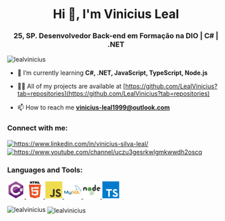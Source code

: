 <h1 align="center">Hi 👋, I'm Vinicius Leal</h1>
<h3 align="center">25, SP. Desenvolvedor Back-end em Formação na DIO | C# | .NET</h3>

<p align="left"> <img src="https://komarev.com/ghpvc/?username=lealvinicius&label=Profile%20views&color=0e75b6&style=flat" alt="lealvinicius" /> </p>

- 🌱 I’m currently learning **C#, .NET, JavaScript, TypeScript, Node.js**

- 👨‍💻 All of my projects are available at [https://github.com/LealVinicius?tab=repositories](https://github.com/LealVinicius?tab=repositories)

- 📫 How to reach me **vinicius-leal1999@outlook.com**

<h3 align="left">Connect with me:</h3>
<p align="left">
<a href="https://linkedin.com/in/https://www.linkedin.com/in/vinicius-silva-leal/" target="blank"><img align="center" src="https://raw.githubusercontent.com/rahuldkjain/github-profile-readme-generator/master/src/images/icons/Social/linked-in-alt.svg" alt="https://www.linkedin.com/in/vinicius-silva-leal/" height="30" width="40" /></a>
<a href="https://www.youtube.com/c/https://www.youtube.com/channel/uczu3gesrkwlgmkwwdh2oscq" target="blank"><img align="center" src="https://raw.githubusercontent.com/rahuldkjain/github-profile-readme-generator/master/src/images/icons/Social/youtube.svg" alt="https://www.youtube.com/channel/uczu3gesrkwlgmkwwdh2oscq" height="30" width="40" /></a>
</p>

<h3 align="left">Languages and Tools:</h3>
<p align="left"> <a href="https://www.w3schools.com/cs/" target="_blank" rel="noreferrer"> <img src="https://raw.githubusercontent.com/devicons/devicon/master/icons/csharp/csharp-original.svg" alt="csharp" width="40" height="40"/> </a> <a href="https://www.w3.org/html/" target="_blank" rel="noreferrer"> <img src="https://raw.githubusercontent.com/devicons/devicon/master/icons/html5/html5-original-wordmark.svg" alt="html5" width="40" height="40"/> </a> <a href="https://developer.mozilla.org/en-US/docs/Web/JavaScript" target="_blank" rel="noreferrer"> <img src="https://raw.githubusercontent.com/devicons/devicon/master/icons/javascript/javascript-original.svg" alt="javascript" width="40" height="40"/> </a> <a href="https://www.mysql.com/" target="_blank" rel="noreferrer"> <img src="https://raw.githubusercontent.com/devicons/devicon/master/icons/mysql/mysql-original-wordmark.svg" alt="mysql" width="40" height="40"/> </a> <a href="https://nodejs.org" target="_blank" rel="noreferrer"> <img src="https://raw.githubusercontent.com/devicons/devicon/master/icons/nodejs/nodejs-original-wordmark.svg" alt="nodejs" width="40" height="40"/> </a> <a href="https://www.typescriptlang.org/" target="_blank" rel="noreferrer"> <img src="https://raw.githubusercontent.com/devicons/devicon/master/icons/typescript/typescript-original.svg" alt="typescript" width="40" height="40"/> </a> </p>

<p><img align="left" src="https://github-readme-stats.vercel.app/api/top-langs?username=lealvinicius&show_icons=true&locale=en&layout=compact" alt="lealvinicius" /></p>

<p>&nbsp;<img align="center" src="https://github-readme-stats.vercel.app/api?username=lealvinicius&show_icons=true&theme=dracula&locale=en" alt="lealvinicius" /></p>
